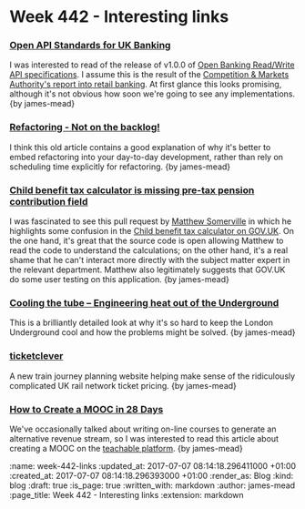 Week 442 - Interesting links
============================

### [Open API Standards for UK Banking](https://www.openbanking.org.uk/)

I was interested to read of the release of v1.0.0 of [Open Banking Read/Write API specifications][open-banking-api]. I assume this is the result of the [Competition & Markets Authority's report into retail banking][cma-open-banking]. At first glance this looks promising, although it's not obvious how soon we're going to see any implementations. {by james-mead}

[open-banking-api]: https://www.openbanking.org.uk/read-write-apis/
[cma-open-banking]: https://www.gov.uk/government/news/cma-paves-the-way-for-open-banking-revolution


### [Refactoring - Not on the backlog!](http://ronjeffries.com/xprog/articles/refactoring-not-on-the-backlog/)

I think this old article contains a good explanation of why it's better to embed refactoring into your day-to-day development, rather than rely on scheduling time explicitly for refactoring. {by james-mead}


### [Child benefit tax calculator is missing pre-tax pension contribution field](https://github.com/alphagov/calculators/pull/173)

I was fascinated to see this pull request by [Matthew Somerville][] in which he highlights some confusion in the [Child benefit tax calculator on GOV.UK][child-benefit-tax-calculator]. On the one hand, it's great that the source code is open allowing Matthew to read the code to understand the calculations; on the other hand, it's a real shame that he can't interact more directly with the subject matter expert in the relevant department. Matthew also legitimately suggests that GOV.UK do some user testing on this application. {by james-mead}

[Matthew Somerville]: http://dracos.co.uk/
[child-benefit-tax-calculator]: https://www.gov.uk/child-benefit-tax-calculator


### [Cooling the tube – Engineering heat out of the Underground](https://www.ianvisits.co.uk/blog/2017/06/10/cooling-the-tube-engineering-heat-out-of-the-underground/)

This is a brilliantly detailed look at why it's so hard to keep the London Underground cool and how the problems might be solved. {by james-mead}


### [ticketclever](https://www.ticketclever.com/)

A new train journey planning website helping make sense of the ridiculously complicated UK rail network ticket pricing. {by james-mead}


### [How to Create a MOOC in 28 Days](https://www.indiehackers.com/@sknthla/how-to-create-a-mooc-in-28-days)

We've occasionally talked about writing on-line courses to generate an alternative revenue stream, so I was interested to read this article about creating a MOOC on the [teachable platform][]. {by james-mead}

[teachable platform]: https://teachable.com/


:name: week-442-links
:updated_at: 2017-07-07 08:14:18.296411000 +01:00
:created_at: 2017-07-07 08:14:18.296393000 +01:00
:render_as: Blog
:kind: blog
:draft: true
:is_page: true
:written_with: markdown
:author: james-mead
:page_title: Week 442 - Interesting links
:extension: markdown
